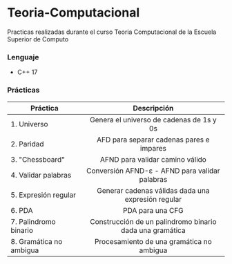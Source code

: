# Teoria-Computacional
Practicas realizadas durante el curso Teoria Computacional de la Escuela Superior de Computo

### Lenguaje
* C++ 17
### Prácticas
| Práctica      | Descripción                 | 
| ------------- |:---------------------------:| 
| 1. Universo | Genera el universo de cadenas de 1s  y 0s |        
| 2. Paridad | AFD para separar cadenas pares e impares |   
| 3. "Chessboard" | AFND para validar camino válido |
| 4. Validar palabras | Conversión AFND-ε - AFND para validar palabras |
| 5. Expresión regular | Generar cadenas válidas dada una expresión regular |
| 6. PDA | PDA para una CFG |
| 7. Palindromo binario | Construcción de un palindromo binario dada una gramática |
| 8. Gramática no ambigua | Procesamiento de una gramática no ambigua |
